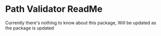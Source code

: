 # Path Validator ReadMe

Currently there's nothing to know about this package, Will be updated as the package is updated